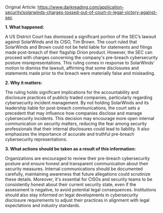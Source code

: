 Original Article: https://www.darkreading.com/application-security/solarwinds-charges-tossed-out-of-court-in-legal-victory-against-sec

**1. What happened:**

A US District Court has dismissed a significant portion of the SEC’s lawsuit against SolarWinds and its CISO, Tim Brown. The court ruled that SolarWinds and Brown could not be held liable for statements and filings made post-breach of their flagship Orion product. However, the SEC can proceed with charges concerning the company's pre-breach cybersecurity posture misrepresentations. This ruling comes in response to SolarWinds' motion to dismiss the lawsuit, affirming that some disclosures and statements made prior to the breach were materially false and misleading.

**2. Why it matters:**

The ruling holds significant implications for the accountability and disclosure practices of publicly traded companies, particularly regarding cybersecurity incident management. By not holding SolarWinds and its leadership liable for post-breach communications, the court sets a precedent that may influence how companies disclose and manage cybersecurity incidents. This decision may encourage more open internal communication on security matters, reducing the fear among security professionals that their internal disclosures could lead to liability. It also emphasizes the importance of accurate and truthful pre-breach cybersecurity representations.

**3. What actions should be taken as a result of this information:**

Organizations are encouraged to review their pre-breach cybersecurity posture and ensure honest and transparent communication about their security measures. Internal communications should be documented carefully, maintaining awareness that future allegations could scrutinize these details. Moreover, it's essential for CISOs and security teams to be consistently honest about their current security state, even if the assessment is negative, to avoid potential legal consequences. Institutions should also stay informed on legal developments in cybersecurity disclosure requirements to adjust their practices in alignment with legal expectations and industry standards.